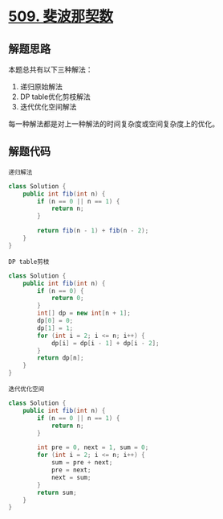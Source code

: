 # [509. 斐波那契数](https://leetcode-cn.com/problems/fibonacci-number/)

## 解题思路

本题总共有以下三种解法：

1. 递归原始解法
2. DP table优化剪枝解法
3. 迭代优化空间解法

每一种解法都是对上一种解法的时间复杂度或空间复杂度上的优化。

## 解题代码

`递归解法`

```java
class Solution {
    public int fib(int n) {
        if (n == 0 || n == 1) {
            return n;
        }

        return fib(n - 1) + fib(n - 2);
    }
}
```

`DP table剪枝`

```java
class Solution {
    public int fib(int n) {
        if (n == 0) {
            return 0;
        }
        int[] dp = new int[n + 1];
        dp[0] = 0;
        dp[1] = 1;
        for (int i = 2; i <= n; i++) {
            dp[i] = dp[i - 1] + dp[i - 2];
        }
        return dp[n];
    }
}
```

`迭代优化空间`

```java
class Solution {
    public int fib(int n) {
        if (n == 0 || n == 1) {
            return n;
        }

        int pre = 0, next = 1, sum = 0;
        for (int i = 2; i <= n; i++) {
            sum = pre + next;
            pre = next;
            next = sum;
        }
        return sum;
    }
}
```

